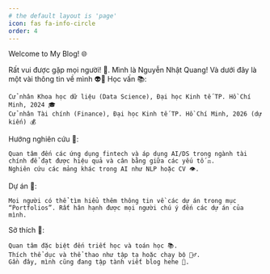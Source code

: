 ```yaml
---
# the default layout is 'page'
icon: fas fa-info-circle
order: 4
---
```


<!-- > Add Markdown syntax content to file `_tabs/about.md`{: .filepath } and it will show up on this page.
{: .prompt-tip } -->

Welcome to My Blog! 🌐

Rất vui được gặp mọi người! 👋. Mình là Nguyễn Nhật Quang! Và dưới đây là một vài thông tin về mình 👽🤪
Học vấn 📚:

    Cử nhân Khoa học dữ liệu (Data Science), Đại học Kinh tế TP. Hồ Chí Minh, 2024 🎓
    Cử nhân Tài chính (Finance), Đại học Kinh tế TP. Hồ Chí Minh, 2026 (dự kiến) 💰

Hướng nghiên cứu 🧠:

    Quan tâm đến các ứng dụng fintech và áp dụng AI/DS trong ngành tài chính để đạt được hiệu quả và cân bằng giữa các yếu tố ⚖️.
    Nghiên cứu các mảng khác trong AI như NLP hoặc CV 👁️.

Dự án 🚀:

    Mọi người có thể tìm hiểu thêm thông tin về các dự án trong mục “Portfolios”. Rất hân hạnh được mọi người chú ý đến các dự án của mình.

Sở thích 🌟:

    Quan tâm đặc biệt đến triết học và toán học 📚.
    Thích thể dục và thể thao như tập tạ hoặc chạy bộ 🏋️‍♂️.
    Gần đây, mình cũng đang tập tành viết blog hehe 📝.